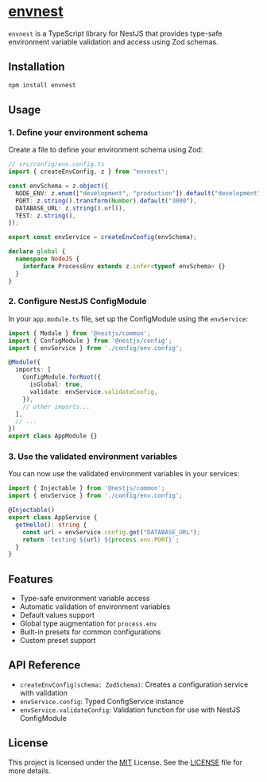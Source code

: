# [envnest](https://www.npmjs.com/package/envnest)

`envnest` is a TypeScript library for NestJS that provides type-safe environment variable validation and access using Zod schemas.

## Installation

```bash
npm install envnest
```

## Usage

### 1. Define your environment schema

Create a file to define your environment schema using Zod:

```typescript
// src/config/env.config.ts
import { createEnvConfig, z } from "envnest";

const envSchema = z.object({
  NODE_ENV: z.enum(["development", "production"]).default("development"),
  PORT: z.string().transform(Number).default("3000"),
  DATABASE_URL: z.string().url(),
  TEST: z.string(),
});

export const envService = createEnvConfig(envSchema);

declare global {
  namespace NodeJS {
    interface ProcessEnv extends z.infer<typeof envSchema> {}
  }
}
```

### 2. Configure NestJS ConfigModule

In your `app.module.ts` file, set up the ConfigModule using the `envService`:

```typescript
import { Module } from '@nestjs/common';
import { ConfigModule } from '@nestjs/config';
import { envService } from './config/env.config';

@Module({
  imports: [
    ConfigModule.forRoot({
      isGlobal: true,
      validate: envService.validateConfig,
    }),
    // other imports...
  ],
  // ...
})
export class AppModule {}
```

### 3. Use the validated environment variables

You can now use the validated environment variables in your services:

```typescript
import { Injectable } from '@nestjs/common';
import { envService } from './config/env.config';

@Injectable()
export class AppService {
  getHello(): string {
    const url = envService.config.get("DATABASE_URL");
    return `testing ${url} ${process.env.PORT}`;
  }
}
```

## Features

- Type-safe environment variable access
- Automatic validation of environment variables
- Default values support
- Global type augmentation for `process.env`
- Built-in presets for common configurations
- Custom preset support

## API Reference

- `createEnvConfig(schema: ZodSchema)`: Creates a configuration service with validation
- `envService.config`: Typed ConfigService instance
- `envService.validateConfig`: Validation function for use with NestJS ConfigModule

## License

This project is licensed under the [MIT](LICENSE) License. See the [LICENSE](LICENSE) file for more details. 
